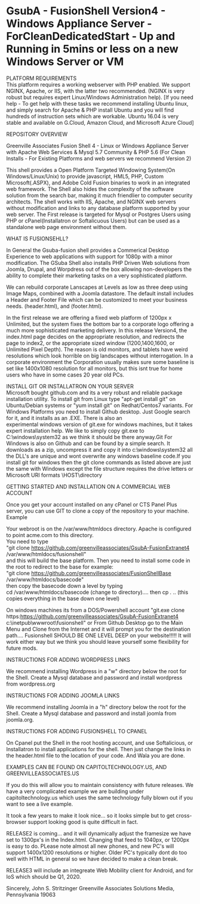 # GsubA - FusionShell Version4 - Windows Appliance Server - ForCleanDedicatedStart - Up and Running in 5mins or less on a new Windows Server or VM

PLATFORM REQUIREMENTS<BR>
This platform requires a working webserver with PHP enabled. We support NGINX, Apache, or IIS, with the latter two recommended. (NGINX is very robust but requires
expert Linux/Windows Administration help). [If you need help - To get help with these tasks we recommend installing Ubuntu linux, and simply search for Apache & PHP install Ubuntu and you will find hundreds of instruction sets which are workable. Ubuntu 16.04 is very stable and available on G.Cloud, Amazon Cloud, and Microsoft Azure Cloud]


REPOSITORY OVERVIEW

Greenville Associates Fusion Shell 4 - Linux or Windows Appliance Server with Apache Web Services & Mysql 5.7 Community & PHP 5.6
(For Clean Installs - For Existing Platforms and web servers we recommend Version 2)

This shell provides a Open Platform Targeted Windowing System(On Windows/Linux/Unix) to provide javascript, HML5, PHP, Custom Microsoft(.ASPX), and Adobe Cold Fusion binaries to work in an integrated web framework. The Shell also hides the complexity of the software solution from the search bar, making it much friendlier to computer security architects. The shell works with IIS, Apache, and NGINX web servers without modification and links to any database platform supported by your web server. The First release
is targeted for Mysql or Postgres Users using PHP or cPanel(Installatron or Softalicuous Users) but can be used as a standalone web page environment without them.

WHAT IS FUSIONSEHLL?<BR>
  
In General the Gsuba-fusion shell provides a Commerical Desktop Experience to web applications with support for 1080p with a minor modification. The GSuba Shell also installs PHP Driven Web solutions from Joomla, Drupal, and Worpdress out of the box allowing non-developers the ability to complete their marketing tasks on a very sophisticated platform.

We can rebuild corporate Lanscapes at Levels as low as three deep using Image Maps, combined with a Joomla datastore. The default install includes a Header and Footer File which can be customized to meet your business needs. (header.html), and (footer.html).

In the first release we are offering a fixed web platform of 1200px x Unlimited, but the system fixes the bottom bar to a corporate logo offering a much more sophisticated marketing delivery. In this release Version4, the index.html page decides on the appropriate resolution, and redirects the page to index2, or the appropriate sized window (1200,1400,1600, or Unlimited Pixel Depth). The reason is old monitors, and tablets have weird resolutions which look horrible on big landscapes without interrogation. In a corporate environment the Corporation usually makes sure some baseline is set like 1400x1080 resolution for all monitors, but this isnt true for home users who have in some cases 20 year old PCs.<BR>

INSTALL GIT OR INSTALLATRON ON YOUR SERVER<BR>
Microsoft bought github.com and its a very robust and reliable package installation utility. To install git from Linux type "apt-get install git" on Ubuntu/Debian systems or "yum install git" on Redhat/Centos7 variants. For Windows Platforms you need to install Github desktop. Just Google search for it, and it installs as an .EXE. There is also an<BR> experimental windows version of git.exe for windows machines, but it takes expert installation help. We like to simply copy git.exe to C:\windows\system32 as we think it should be there anyway.Git For Windows is also on Github and can be found by a simple search. It downloads as a zip, uncompress it and copy it into c:\windows\system32 all the DLL's are unique and wont overwrite any windows baseline code.If you install git for windows then the git clone commands as listed above are just the same with Windows except the file structure requires the drive letters or Microsoft URI formats \\HOST\directory <BR>
  
GETTING STARTED AND INSTALLATION ON A COMMERCIAL WEB ACCOUNT
  
Once you get your account installed on any cPanel or CTS Panel Plus server, you can use GIT to clone a copy of the repository to your machine.
 Example
  
 Your webroot is on the /var/www/htmldocs directory. Apache is configured to point acme.com to this directory.<BR>
  You need to type<BR>
  "git clone https://github.com/greenvilleassociates/GsubA-FusionExtranet4 /var/www/htmldocs/fusionshell"<BR> 
  and this will build the base platform. Then you need to install some code in the root to redirect to the base for example:<BR>
  "git clone https://github.com/greenvilleassociates/FusionShellBase /var/www/htmldocs/basecode" <BR>
  then copy the basecode down a level by typing <BR>
  cd /var/www/htmldocs/basecode (change to directory).... then cp *.* .. (this copies everything in the base down one level) <BR>
  
  On windows machines its from a DOS/Powershell account
  "git.exe clone https:https://github.com/greenvilleassociates/GsubA-FusionExtranet4 c:\inetpub\wwwroot\fusionshell" 
  or From Github Desktop go to the Main Menu and Clone from the Internet and it will prompt you for the destination path.... Fusionshell SHOULD BE ONE LEVEL DEEP
  on your website!!!!! It will work either way but we think you should leave yourself some flexibility for future mods.
  
INSTRUCTIONS FOR ADDING WORDPRESS LINKS

We recommend installing Wordpress in a "w" directory below the root for the Shell. Create a Mysql database and password and install wordpress from wordpress.org

INSTRUCTIONS FOR ADDING JOOMLA LINKS

We recommend installing Joomla in a "h" directory below the root for the Shell. Create a Mysql database and password and install joomla from joomla.org.

INSTRUCTIONS FOR ADDING FUSIONSHELL TO CPANEL

On Cpanel put the Shell in the root hosting account, and use Softalicious, or Installatron to install applications for the shell. Then just change the links in the header.html file to the location of your code. And Wala you are done.

EXAMPLES CAN BE FOUND ON CAPITOLTECHNOLOGY.US, AND GREENVILLEASSOCIATES.US

If you do this will allow you to maintain consistency with future releases. We have a very complicated example we are building under capitoltechnology.us which uses the same technology fully blown out if you want to see a live example.

It took a few years to make it look nice... so it looks simple but to get cross-browser support looking good is quite difficult in fact.

RELEASE2 is coming... and it will dynamically adjust the framesize we have set to 1300px's in the Index.html. Changing that feed to 1040px, or 1200px is easy to do. PLease note almost all new phones, and new PC's will support 1400x1200 resolutions or higher. Older PC's typically dont do too well with HTML in general so we have decided to make a clean break.

RELEASE3 will include an integreate Web Mobility client for Android, and for IoS which should be Q1, 2020.

Sincerely,
John S. Stritzinger
Greenville Associates Solutions
Media, Pennsylvania 19063
